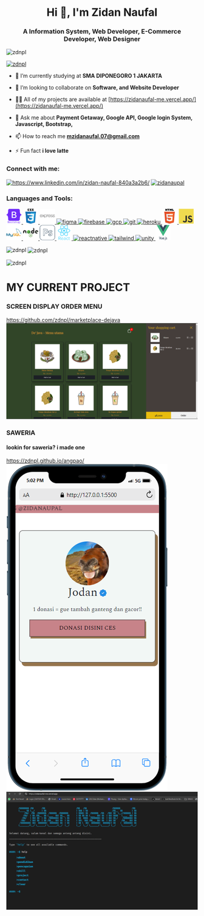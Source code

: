 <h1 align="center">Hi 👋, I'm Zidan Naufal</h1>
<h3 align="center">A Information System, Web Developer, E-Commerce Developer, Web Designer</h3>

<p align="left"> <img src="https://komarev.com/ghpvc/?username=zdnpl&label=Profile%20views&color=0e75b6&style=flat" alt="zdnpl" /> </p>

<p align="left"> <a href="https://github.com/ryo-ma/github-profile-trophy"><img src="https://github-profile-trophy.vercel.app/?username=zdnpl" alt="zdnpl" /></a> </p>

- 🔭 I’m currently studying at **SMA DIPONEGORO 1 JAKARTA**

- 👯 I’m looking to collaborate on **Software, and Website Developer**

- 👨‍💻 All of my projects are available at [https://zidanaufal-me.vercel.app/](https://zidanaufal-me.vercel.app/)

- 💬 Ask me about **Payment Getaway, Google API, Google login System, Javascript, Bootstrap,**

- 📫 How to reach me **mzidanaufal.07@gmail.com**

- ⚡ Fun fact **i love latte**

<h3 align="left">Connect with me:</h3>
<p align="left">
<a href="https://linkedin.com/in/https://www.linkedin.com/in/zidan-naufal-840a3a2b6/" target="blank"><img align="center" src="https://raw.githubusercontent.com/rahuldkjain/github-profile-readme-generator/master/src/images/icons/Social/linked-in-alt.svg" alt="https://www.linkedin.com/in/zidan-naufal-840a3a2b6/" height="30" width="40" /></a>
<a href="https://instagram.com/zidanaupal" target="blank"><img align="center" src="https://raw.githubusercontent.com/rahuldkjain/github-profile-readme-generator/master/src/images/icons/Social/instagram.svg" alt="zidanaupal" height="30" width="40" /></a>
</p>

<h3 align="left">Languages and Tools:</h3>
<p align="left"> <a href="https://getbootstrap.com" target="_blank" rel="noreferrer"> <img src="https://raw.githubusercontent.com/devicons/devicon/master/icons/bootstrap/bootstrap-plain-wordmark.svg" alt="bootstrap" width="40" height="40"/> </a> <a href="https://www.w3schools.com/css/" target="_blank" rel="noreferrer"> <img src="https://raw.githubusercontent.com/devicons/devicon/master/icons/css3/css3-original-wordmark.svg" alt="css3" width="40" height="40"/> </a> <a href="https://expressjs.com" target="_blank" rel="noreferrer"> <img src="https://raw.githubusercontent.com/devicons/devicon/master/icons/express/express-original-wordmark.svg" alt="express" width="40" height="40"/> </a> <a href="https://www.figma.com/" target="_blank" rel="noreferrer"> <img src="https://www.vectorlogo.zone/logos/figma/figma-icon.svg" alt="figma" width="40" height="40"/> </a> <a href="https://firebase.google.com/" target="_blank" rel="noreferrer"> <img src="https://www.vectorlogo.zone/logos/firebase/firebase-icon.svg" alt="firebase" width="40" height="40"/> </a> <a href="https://cloud.google.com" target="_blank" rel="noreferrer"> <img src="https://www.vectorlogo.zone/logos/google_cloud/google_cloud-icon.svg" alt="gcp" width="40" height="40"/> </a> <a href="https://git-scm.com/" target="_blank" rel="noreferrer"> <img src="https://www.vectorlogo.zone/logos/git-scm/git-scm-icon.svg" alt="git" width="40" height="40"/> </a> <a href="https://heroku.com" target="_blank" rel="noreferrer"> <img src="https://www.vectorlogo.zone/logos/heroku/heroku-icon.svg" alt="heroku" width="40" height="40"/> </a> <a href="https://www.w3.org/html/" target="_blank" rel="noreferrer"> <img src="https://raw.githubusercontent.com/devicons/devicon/master/icons/html5/html5-original-wordmark.svg" alt="html5" width="40" height="40"/> </a> <a href="https://developer.mozilla.org/en-US/docs/Web/JavaScript" target="_blank" rel="noreferrer"> <img src="https://raw.githubusercontent.com/devicons/devicon/master/icons/javascript/javascript-original.svg" alt="javascript" width="40" height="40"/> </a> <a href="https://www.mysql.com/" target="_blank" rel="noreferrer"> <img src="https://raw.githubusercontent.com/devicons/devicon/master/icons/mysql/mysql-original-wordmark.svg" alt="mysql" width="40" height="40"/> </a> <a href="https://nodejs.org" target="_blank" rel="noreferrer"> <img src="https://raw.githubusercontent.com/devicons/devicon/master/icons/nodejs/nodejs-original-wordmark.svg" alt="nodejs" width="40" height="40"/> </a> <a href="https://www.photoshop.com/en" target="_blank" rel="noreferrer"> <img src="https://raw.githubusercontent.com/devicons/devicon/master/icons/photoshop/photoshop-line.svg" alt="photoshop" width="40" height="40"/> </a> <a href="https://reactjs.org/" target="_blank" rel="noreferrer"> <img src="https://raw.githubusercontent.com/devicons/devicon/master/icons/react/react-original-wordmark.svg" alt="react" width="40" height="40"/> </a> <a href="https://reactnative.dev/" target="_blank" rel="noreferrer"> <img src="https://reactnative.dev/img/header_logo.svg" alt="reactnative" width="40" height="40"/> </a> <a href="https://tailwindcss.com/" target="_blank" rel="noreferrer"> <img src="https://www.vectorlogo.zone/logos/tailwindcss/tailwindcss-icon.svg" alt="tailwind" width="40" height="40"/> </a> <a href="https://unity.com/" target="_blank" rel="noreferrer"> <img src="https://www.vectorlogo.zone/logos/unity3d/unity3d-icon.svg" alt="unity" width="40" height="40"/> </a> <a href="https://vuejs.org/" target="_blank" rel="noreferrer"> <img src="https://raw.githubusercontent.com/devicons/devicon/master/icons/vuejs/vuejs-original-wordmark.svg" alt="vuejs" width="40" height="40"/> </a> </p>

<p><img align="left" src="https://github-readme-stats.vercel.app/api/top-langs?username=zdnpl&show_icons=true&locale=en&layout=compact" alt="zdnpl" /></p>

<p>&nbsp;<img align="center" src="https://github-readme-stats.vercel.app/api?username=zdnpl&show_icons=true&locale=en" alt="zdnpl" /></p>

<p><img align="center" src="https://github-readme-streak-stats.herokuapp.com/?user=zdnpl&" alt="zdnpl" /></p>


<h1 style="margin-bottom: 20px;">MY CURRENT PROJECT</h1>
<h3>SCREEN DISPLAY ORDER MENU</h3>
<a href="https://github.com/zdnpl/marketplace-dejava">https://github.com/zdnpl/marketplace-dejava</a>
<img src="Screenshot 2024-01-08 193205.png"></img>
<h3>SAWERIA</h3>
<h4>lookin for saweria? i made one</h4>
<a href="https://zdnpl.github.io/angpao/">https://zdnpl.github.io/angpao/</a>
<img src="iPhone-12-PRO-127.0.0.1.png"></img>
<img src="Screenshot 2024-08-18 182421.png"></img>

